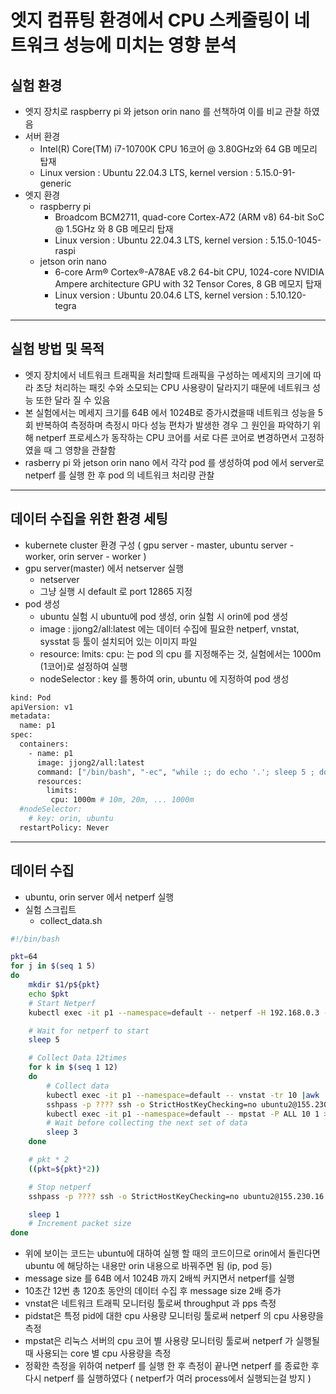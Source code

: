 # 엣지 컴퓨팅 환경에서 CPU 스케줄링이 네트워크 성능에 미치는 영향 분석
## 실험 환경

* 엣지 장치로 raspberry pi 와 jetson orin nano 를 선책하여 이를 비교 관찰 하였음
* 서버 환경
  * Intel(R) Core(TM) i7-10700K CPU 16코어 @ 3.80GHz와 64 GB 메모리 탑재
  * Linux version : Ubuntu 22.04.3 LTS, kernel version : 5.15.0-91-generic
* 엣지 환경
  * raspberry pi
    * Broadcom BCM2711, quad-core Cortex-A72 (ARM v8) 64-bit SoC @ 1.5GHz 와 8 GB 메모리 탑재
    * Linux version : Ubuntu 22.04.3 LTS, kernel version : 5.15.0-1045-raspi
  * jetson orin nano
    * 6-core Arm® Cortex®-A78AE v8.2 64-bit CPU, 1024-core NVIDIA Ampere architecture GPU with 32 Tensor Cores, 8 GB 메모지 탑재
    * Linux version : Ubuntu 20.04.6 LTS, kernel version : 5.10.120-tegra
---
## 실험 방법 및 목적
* 엣지 장치에서 네트워크 트래픽을 처리할때 트래픽을 구성하는 메세지의 크기에 따라 초당 처리하는 패킷 수와 소모되는 CPU 사용량이 달라지기 때문에 네트워크 성능 또한 달라 질 수 있음
* 본 실험에서는 메세지 크기를 64B 에서 1024B로 증가시켰을때 네트워크 성능을 5회 반복하여 측정하며 측정시 마다 성능 편차가 발생한 경우 그 원인을 파악하기 위해 netperf 프로세스가 동작하는 CPU 코어를 서로 다른 코어로 변경하면서 고정하였을 때 그 영향을 관찰함
* rasberry pi 와 jetson orin nano 에서 각각 pod 를 생성하여 pod 에서 server로 netperf 를 실행 한 후 pod 의 네트워크 처리량 관찰
---
## 데이터 수집을 위한 환경 세팅
* kubernete cluster 환경 구성 ( gpu server - master, ubuntu server - worker, orin server - worker )
* gpu server(master) 에서 netserver 실행
    * netserver
    * 그냥 실행 시 default 로 port 12865 지정
* pod 생성
    * ubuntu 실험 시 ubuntu에 pod 생성, orin 실험 시 orin에 pod 생성
    * image : jjong2/all:latest 에는 데이터 수집에 필요한 netperf, vnstat, sysstat 등 툴이 설치되어 있는 이미지 파일
    * resource: lmits: cpu: 는 pod 의 cpu 를 지정해주는 것, 실험에서는 1000m (1코어)로 설정하여 실행
    * nodeSelector : key 를 통하여 orin, ubuntu 에 지정하여 pod 생성
```sh
kind: Pod
apiVersion: v1
metadata:
  name: p1
spec:
  containers:
    - name: p1
      image: jjong2/all:latest
      command: ["/bin/bash", "-ec", "while :; do echo '.'; sleep 5 ; done"]
      resources:
        limits:
         cpu: 1000m # 10m, 20m, ... 1000m
  #nodeSelector:
    # key: orin, ubuntu
  restartPolicy: Never
```
---
## 데이터 수집
* ubuntu, orin server 에서 netperf 실행
* 실험 스크립트
  * collect_data.sh
```sh
#!/bin/bash

pkt=64
for j in $(seq 1 5)
do
    mkdir $1/p${pkt}
    echo $pkt
    # Start Netperf
    kubectl exec -it p1 --namespace=default -- netperf -H 192.168.0.3 -p 12865 -l 500 -- -m "${pkt}" &

    # Wait for netperf to start
    sleep 5

    # Collect Data 12times
    for k in $(seq 1 12)
    do
        # Collect data
        kubectl exec -it p1 --namespace=default -- vnstat -tr 10 |awk '/tx/' |awk '{print $2, $4}' >> $1/p${pkt}/vnstat.txt&
        sshpass -p ???? ssh -o StrictHostKeyChecking=no ubuntu2@155.230.16.157 -p 40003 "pidstat -G netperf 1 10" |awk '/Average/'|awk '/netperf/'|awk '{ print $8 }'  >> $1/p${pkt}/pidstat_netperf.txt&
        kubectl exec -it p1 --namespace=default -- mpstat -P ALL 10 1 >> $1/p${pkt}/mpstat.txt
        # Wait before collecting the next set of data 
        sleep 3
    done

    # pkt * 2
    ((pkt=${pkt}*2))

    # Stop netperf
    sshpass -p ???? ssh -o StrictHostKeyChecking=no ubuntu2@155.230.16.157 -p 40003 sudo killall netperf

    sleep 1
    # Increment packet size
done
```
* 위에 보이는 코드는 ubuntu에 대하여 실행 할 때의 코드이므로 orin에서 돌린다면 ubuntu 에 해당하는 내용만 orin 내용으로 바꿔주면 됨 (ip, pod 등)
* message size 를 64B 에서 1024B 까지 2배씩 커지면서 netperf를 실행
* 10초간 12번 총 120초 동안의 데이터 수집 후 message size 2배 증가
* vnstat은 네트워크 트래픽 모니터링 툴로써 throughput 과 pps 측정
* pidstat은 특정 pid에 대한 cpu 사용량 모니터링 툴로써 netperf 의 cpu 사용량을 측정
* mpstat은 리눅스 서버의 cpu 코어 별 사용량 모니터링 툴로써 netperf 가 실행될 때 사용되는 core 별 cpu 사용량을 측정
* 정확한 측정을 위하여 netperf 를 실행 한 후 측정이 끝나면 netperf 를 종료한 후 다시 netperf 를 실행하였다 ( netperf가 여러 process에서 실행되는걸 방지 )






